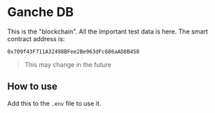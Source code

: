 # Ganche DB

This is the "blockchain". All the important test data is here.
The smart contract address is:

```
0x709f43F711A32498BFee2Be963dFc686aAD8B450
```
> This may change in the future

## How to use
Add this to the ```.env``` file to use it.
